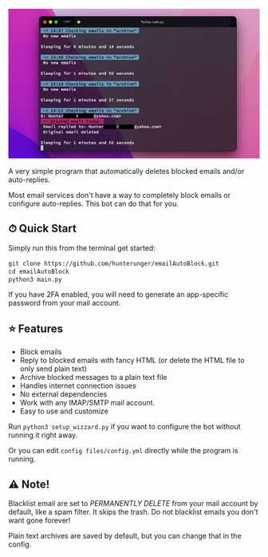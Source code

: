 ![Screenshot](screenshot.jpg)

A very simple program that automatically deletes blocked emails and/or auto-replies.

Most email services don't have a way to completely block emails or configure auto-replies. This bot can do that for you.

## ⏱ Quick Start
Simply run this from the terminal get started:
```
git clone https://github.com/hunterunger/emailAutoBlock.git
cd emailAutoBlock
python3 main.py
```
If you have 2FA enabled, you will need to generate an app-specific password from your mail account.

## ⭐️ Features
* Block emails
* Reply to blocked emails with fancy HTML (or delete the HTML file to only send plain text)
* Archive blocked messages to a plain text file
* Handles internet connection issues
* No external dependencies
* Work with any IMAP/SMTP mail account. 
* Easy to use and customize

Run `python3 setup_wizzard.py` if you want to configure the bot without running it right away.

Or you can edit `config files/config.yml` directly while the program is running.

## ⚠️ Note!
Blacklist email are set to _PERMANENTLY DELETE_ from your mail account by default, like a spam filter. It skips the trash.
Do not blacklist emails you don't want gone forever! 

Plain text archives are saved by default, but you can change that in the config.
